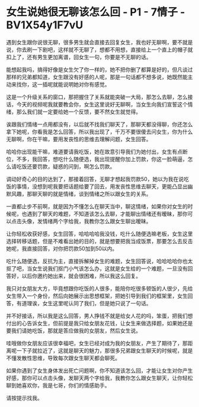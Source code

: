 # 女生说她很无聊该怎么回 - P1 - 7情子 - BV1X54y1F7vU

遇到女生跟你说很无聊，很多男生就会直接去回复女生，我也好无聊啊，要不就是说，你去刷一下剧吧，这样就不无聊了，想都不用想，直接给上一个直上的帽子就扣上了，还有男生更加离谱，回女生一句，你要是不无聊的话。

能想起我吗，搞得好像是女生欠了你一样的，她不把你删了都算是好的，但凡谈过那样的兄弟都知道，女生跟没有好感的人呢，那是一句话都不想多说，她既然能主动来找你，这一插呢就能说明她对你有感觉。

这是一个升级关系的窗口，那把握住了关系就能突破一大局，那怎么去聊，怎么接话，今天的视频呢我就要教会你，女生这里说好无聊啊，当女生向我们宣誓这个情绪，那么我们就一定要给她一个反馈，要不然女生就觉得。

诶跟我们情绪一点用都没有，以后就不找我们聊天了，那聊天都没得聊，你还怎么拿下她呢，你看我是怎么回答，所以我出现了，千万不要很傻去问女生，你为什么无聊啊，你在干嘛，要用发丧性的思维去理解问题，女生回答。

哈哈你出现能干嘛，难道要请我吃饭，她在故意引导我们为她付出，女生有点断位，不多，我回答，想吃什么随便选，我出现提醒你加上罚款，你这一脸萌逼，怎么请吃饭还要罚款，疑惑的问到，啊怎么罚款。

调动好奇心的目的达到了，那接着回答，无聊才想起我罚款50，她以为我在说吃饭的事情，没想到呢我要把话题给要了回去，用发丧性思维去聊天，更能凸显出幽默风趣，那聊天聊的就是情绪，谈到情绪之所以跟女生的关系。

一直都止步不前啊，就是因为不懂怎么在聊天当中，聊这情绪，如果你对女生的时候呢，也遇到了聊天的难题，不知道该怎么去聊，才能聊出情绪还有暧昧，那你可以点击头像，发情绪两个字给我，我教你怎么跟女生聊出暧昧。

让你轻松收获好感，女生回答，哈哈哈哈我没钱，吃什么随便选嘛老板，女生这里选择转移话题，但是不难看出她的目的，就是想要把我当成饭票，那要怎么去反击她呢，我直接回答，对你把罚款50加到50以内。

吃什么随便选，反抗为主，直接拆解掉女生的难题，女生回答说，哈哈哈哈你也太抠了吧，当女生说我们抠门小气该怎么办，这就是女生给的一个难题，一旦没有回答好，以后你邀约她出来，就会很困难，所以我这么回复。

我只对女朋友大方，毕竟想跟你吃饭的人很多，能陪你吃很多顿饭的人很少，先给女生带入一个身份，然后向她展示出思想框架，把她引导到我们的框架里，女生回答，有道理诶，女生这里呢认同了我们，但是她只说了一句话。

并不好接话，所以我是这么回答，男人挣钱不就是给女人花的吗，笨蛋，把我们想付出的心告诉女生，但前提是我只给女朋友花钱，让女生来做选择题，如果她还是要我们请她吃饭，那就是答应做我的女朋友，然后女生说。

哇哦做你女朋友应该很幸福吧，女生已经对成为我的女朋友，产生了期待了，那距离呢一下子就拉近了，这就是聊天的魅力，那很多兄弟跟女生聊天的时候呢，就是不懂发散性思维，导致每次跟女生聊天都会聊死。

如果你遇到了女生身体发出死亡问题啊，你不知道该怎么回，才能让女生对你产生好感，那你可以点击头像，发聊天两个字给我，我教你怎么跟女生聊天，让你轻松聊到她喜欢你，我是七哥，你们的情感助手。

请按提示找我。